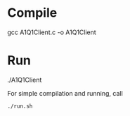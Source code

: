 # Compile
gcc A1Q1Client.c -o A1Q1Client

# Run
./A1Q1Client <hostname> <port>

For simple compilation and running, call

`./run.sh`